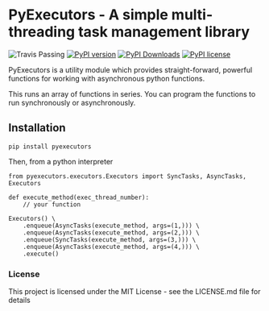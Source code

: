 # PyExecutors - A simple multi-threading task management library

![Travis Passing](https://travis-ci.com/tanmay23235616/pyexecutors.svg?branch=master) 
[![PyPI version](https://badge.fury.io/py/pyexecutors.svg)](https://badge.fury.io/py/pyexecutors) 
[![PyPI Downloads](https://img.shields.io/pypi/dm/pyexecutors)](https://badge.fury.io/py/pyexecutors)
[![PyPI license](https://img.shields.io/pypi/l/ansicolortags.svg)](https://pypi.python.org/pypi/ansicolortags/)
 
 
 PyExecutors is a utility module which provides straight-forward, powerful functions for working with asynchronous python functions.
 
This runs an array of functions in series. You can program the functions to run synchronously or asynchronously. 

## Installation

`pip install pyexecutors`

Then, from a python interpreter 

```
from pyexecutors.executors.Executors import SyncTasks, AsyncTasks, Executors

def execute_method(exec_thread_number):
    // your function

Executors() \
    .enqueue(AsyncTasks(execute_method, args=(1,))) \
    .enqueue(AsyncTasks(execute_method, args=(2,))) \
    .enqueue(SyncTasks(execute_method, args=(3,))) \
    .enqueue(AsyncTasks(execute_method, args=(4,))) \
    .execute()

```
### License

This project is licensed under the MIT License - see the LICENSE.md file for details



